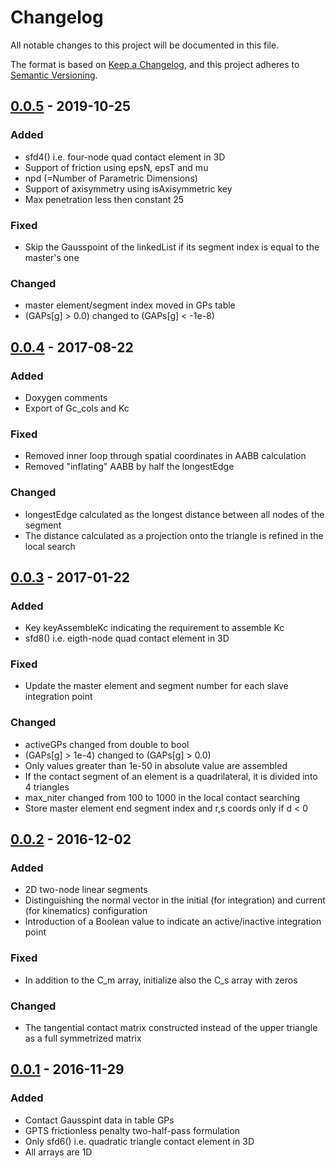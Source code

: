 # Changelog

All notable changes to this project will be documented in this file.

The format is based on [Keep a Changelog](https://keepachangelog.com/en/1.0.0/),
and this project adheres to [Semantic Versioning](https://semver.org/spec/v2.0.0.html).

## [0.0.5] - 2019-10-25

### Added

- sfd4() i.e. four-node quad contact element in 3D
- Support of friction using epsN, epsT and mu
- npd (=Number of Parametric Dimensions)
- Support of axisymmetry using isAxisymmetric key
- Max penetration less then constant 25

### Fixed

- Skip the Gausspoint of the linkedList if its segment index is equal to the master's one

### Changed

- master element/segment index moved in GPs table
- (GAPs[g] > 0.0) changed to (GAPs[g] < -1e-8)

## [0.0.4] - 2017-08-22

### Added

- Doxygen comments
- Export of Gc_cols and Kc

### Fixed

- Removed inner loop through spatial coordinates in AABB calculation
- Removed "inflating" AABB by half the longestEdge

### Changed

- longestEdge calculated as the longest distance between all nodes of the segment
- The distance calculated as a projection onto the triangle is refined in the local search

## [0.0.3] - 2017-01-22

### Added

- Key keyAssembleKc indicating the requirement to assemble Kc
- sfd8() i.e. eigth-node quad contact element in 3D

### Fixed

- Update the master element and segment number for each slave integration point

### Changed

- activeGPs changed from double to bool
- (GAPs[g] > 1e-4) changed to (GAPs[g] > 0.0)
- Only values greater than 1e-50 in absolute value are assembled
- If the contact segment of an element is a quadrilateral, it is divided into 4 triangles
- max_niter changed from 100 to 1000 in the local contact searching
- Store master element end segment index and r,s coords only if d < 0

## [0.0.2] - 2016-12-02

### Added

- 2D two-node linear segments
- Distinguishing the normal vector in the initial (for integration) and current (for kinematics) configuration
- Introduction of a Boolean value to indicate an active/inactive integration point

### Fixed

- In addition to the C_m array, initialize also the C_s array with zeros

### Changed

- The tangential contact matrix constructed instead of the upper triangle as a full symmetrized matrix

## [0.0.1] - 2016-11-29

### Added

- Contact Gausspint data in table GPs
- GPTS frictionless penalty two-half-pass formulation
- Only sfd6() i.e. quadratic triangle contact element in 3D
- All arrays are 1D

[unreleased]: https://github.com/kopacja/contactino/compare/v0.0.5...HEAD
[0.0.5]: https://github.com/kopacja/contactino/releases/tag/v0.0.5
[0.0.4]: https://github.com/kopacja/contactino/releases/tag/v0.0.4
[0.0.3]: https://github.com/kopacja/contactino/releases/tag/v0.0.3
[0.0.2]: https://github.com/kopacja/contactino/releases/tag/v0.0.2
[0.0.1]: https://github.com/kopacja/contactino/releases/tag/v0.0.1